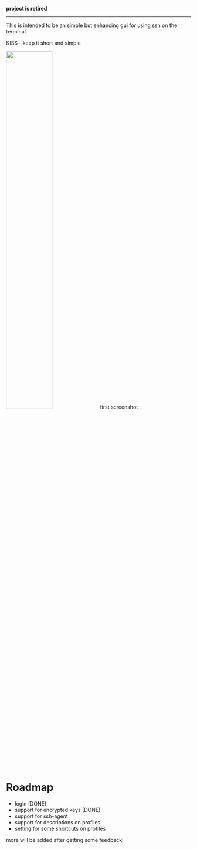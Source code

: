 **project is retired**


---


This is intended to be an simple but enhancing gui for using ssh on the terminal.

KISS - keep it short and simple

<img src='http://ssh-curse.googlecode.com/svn/trunk/screens/screen_20090328.png' width='50%' /> first screenshot

# Roadmap #
  * login (DONE)
  * support for encrypted keys (DONE)
  * support for ssh-agent
  * support for descriptions on profiles
  * setting for some shortcuts on profiles

more will be added after getting some feedback!
